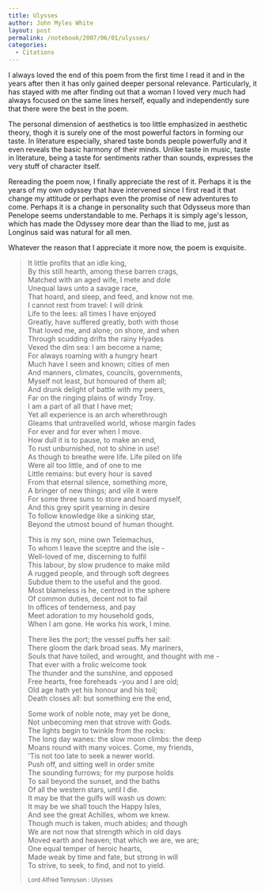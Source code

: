 ```yaml
---
title: Ulysses
author: John Myles White
layout: post
permalink: /notebook/2007/06/01/ulysses/
categories:
  - Citations
---
```


I always loved the end of this poem from the first time I read it and in the years after then it has only gained deeper personal relevance. Particularly, it has stayed with me after finding out that a woman I loved very much had always focused on the same lines herself, equally and independently sure that there were the best in the poem.

The personal dimension of aesthetics is too little emphasized in aesthetic theory, thogh it is surely one of the most powerful factors in forming our taste. In literature especially, shared taste bonds people powerfully and it even reveals the basic harmony of their minds. Unlike taste in music, taste in literature, being a taste for sentiments rather than sounds, expresses the very stuff of character itself.

Rereading the poem now, I finally appreciate the rest of it. Perhaps it is the years of my own odyssey that have intervened since I first read it that change my attitude or perhaps even the promise of new adventures to come. Perhaps it is a change in personality such that Odysseus more than Penelope seems understandable to me. Perhaps it is simply age's lesson, which has made the Odyssey more dear than the Iliad to me, just as Longinus said was natural for all men.

Whatever the reason that I appreciate it more now, the poem is exquisite.

<blockquote>
<p>It little profits that an idle king,<br />
By this still hearth, among these barren crags,<br />
Matched with an aged wife, I mete and dole<br />
Unequal laws unto a savage race,<br />
That hoard, and sleep, and feed, and know not me.<br />
I cannot rest from travel: I will drink<br />
Life to the lees: all times I have enjoyed<br />
Greatly, have suffered greatly, both with those<br />
That loved me, and alone; on shore, and when<br />
Through scudding drifts the rainy Hyades<br />
Vexed the dim sea: I am become a name;<br />
For always roaming with a hungry heart<br />
Much have I seen and known; cities of men<br />
And manners, climates, councils, governments,<br />
Myself not least, but honoured of them all;<br />
And drunk delight of battle with my peers,<br />
Far on the ringing plains of windy Troy.<br />
I am a part of all that I have met;<br />
Yet all experience is an arch wherethrough<br />
Gleams that untravelled world, whose margin fades<br />
For ever and for ever when I move.<br />
How dull it is to pause, to make an end,<br />
To rust unburnished, not to shine in use!<br />
As though to breathe were life. Life piled on life<br />
Were all too little, and of one to me<br />
Little remains: but every hour is saved<br />
From that eternal silence, something more,<br />
A bringer of new things; and vile it were<br />
For some three suns to store and hoard myself,<br />
And this grey spirit yearning in desire<br />
To follow knowledge like a sinking star,<br />
Beyond the utmost bound of human thought.</p>

<p>This is my son, mine own Telemachus,<br />
To whom I leave the sceptre and the isle -<br />
Well-loved of me, discerning to fulfil<br />
This labour, by slow prudence to make mild<br />
A rugged people, and through soft degrees<br />
Subdue them to the useful and the good.<br />
Most blameless is he, centred in the sphere<br />
Of common duties, decent not to fail<br />
In offices of tenderness, and pay<br />
Meet adoration to my household gods,<br />
When I am gone. He works his work, I mine.</p>

<p>There lies the port; the vessel puffs her sail:<br />
There gloom the dark broad seas. My mariners,<br />
Souls that have toiled, and wrought, and thought with me -<br />
That ever with a frolic welcome took<br />
The thunder and the sunshine, and opposed<br />
Free hearts, free foreheads -you and I are old;<br />
Old age hath yet his honour and his toil;<br />
Death closes all: but something ere the end,</p>

<p>Some work of noble note, may yet be done,<br />
Not unbecoming men that strove with Gods.<br />
The lights begin to twinkle from the rocks:<br />
The long day wanes: the slow moon climbs: the deep<br />
Moans round with many voices. Come, my friends,<br />
'Tis not too late to seek a newer world.<br />
Push off, and sitting well in order smite<br />
The sounding furrows; for my purpose holds<br />
To sail beyond the sunset, and the baths<br />
Of all the western stars, until I die.<br />
It may be that the gulfs will wash us down:<br />
It may be we shall touch the Happy Isles,<br />
And see the great Achilles, whom we knew.<br />
Though much is taken, much abides; and though<br />
We are not now that strength which in old days<br />
Moved earth and heaven; that which we are, we are;<br />
One equal temper of heroic hearts,<br />
Made weak by time and fate, but strong in will<br />
To strive, to seek, to find, and not to yield.</p>

<small>Lord Alfred Tennyson : Ulysses</small>
</blockquote>
